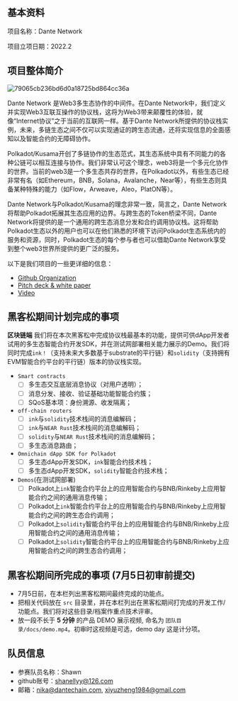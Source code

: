 ## 基本资料

项目名称：Dante Network

项目立项日期：2022.2

## 项目整体简介

![79065cb236bd6d0a18725bd864cc36a](https://user-images.githubusercontent.com/83746881/169981478-dd274207-a0ee-48a5-bdc1-94e46f938766.png)

Dante Network 是Web3多生态协作的中间件。在Dante Network中，我们定义并实现Web3互联互操作的协议栈，这将为Web3带来颠覆性的体验，就像“Internet协议”之于当前的互联网一样。基于Dante Network所提供的协议栈实例，未来，多链生态之间不仅可以实现通证的跨生态流通，还将实现信息的全面感知以及智能合约的无障碍协作。

Polkadot/Kusama开创了多链协作的生态范式，其生态系统中具有不同能力的各种公链可以相互连接与协作。我们非常认可这个理念，web3将是一个多元化协作的世界。当前的web3是一个多生态共存的世界，在Polkadot以外，有些生态已经非常有名（如Ethereum，BNB，Solana，Avalanche，Near等），有些生态则具备某种特殊的能力（如Flow，Arweave，Aleo，PlatON等）。

Dante Network与Polkadot/Kusama的理念非常一致，简言之，Dante Network将帮助Polkadot拓展其生态应用的边界。与跨生态的Token桥梁不同，Dante Network将提供的是一个通用的跨生态消息分发和合约调用协议栈。这将帮助Polkadot生态以外的用户也可以在他们熟悉的环境下访问Polkadot生态系统内的服务和资源，同时，Polkadot生态的每个参与者也可以借助Dante Network享受到整个web3世界所提供的更广泛的服务。


以下是我们项目的一些更详细的信息：
* [Github Organization](https://github.com/dantenetwork)
* [Pitch deck  & white paper](https://github.com/dantenetwork/Pitch-Deck)
* [Video](https://www.youtube.com/watch?v=CYXx4O8Xgcs)

## 黑客松期间计划完成的事项

**区块链端**
我们将在本次黑客松中完成协议栈最基本的功能，提供可供dApp开发者试用的多生态智能合约开发SDK，并在测试网部署相关能力展示的Demo。我们将同时完成`ink！`（支持未来大多数基于substrate的平行链）和`solidity`（支持拥有EVM智能合约平台的平行链）版本的协议栈实现。

- `Smart contracts`
  - [ ] 多生态交互底层消息协议（对用户透明）；
  - [ ] 消息分发、接收、验证基础功能智能合约簇；
  - [ ] SQoS基本项：身份溯源、收发隔离；
- `off-chain routers` 
  - [ ] `ink`与`solidity`技术栈间的消息编解码；
  - [ ] `ink`与`NEAR Rust`技术栈间的消息编解码；
  - [ ] `solidity`与`NEAR Rust`技术栈间的消息编解码；
  - [ ] 多生态消息路由；
- `Omnichain dApp SDK for Polkadot`
  - [ ] 多生态dApp开发SDK，`ink`智能合约技术栈；
  - [ ] 多生态dApp开发SDK，`solidity`智能合约技术栈；
- `Demos`(在测试网部署)
  - [ ] Polkadot上`ink`智能合约平台上的应用智能合约与BNB/Rinkeby上应用智能合约之间的通用消息传输；
  - [ ] Polkadot上`ink`智能合约平台上的应用智能合约与BNB/Rinkeby上应用智能合约之间的跨生态合约调用；
  - [ ] Polkadot上`solidity`智能合约平台上的应用智能合约与BNB/Rinkeby上应用智能合约之间的通用消息传输；
  - [ ] Polkadot上`solidity`智能合约平台上的应用智能合约与BNB/Rinkeby上应用智能合约之间的跨生态合约调用；

## 黑客松期间所完成的事项 (7月5日初审前提交)

- 7月5日前，在本栏列出黑客松期间最终完成的功能点。
- 把相关代码放在 `src` 目录里，并在本栏列出在黑客松期间打完成的开发工作/功能点。我们将对这些目录/档案作重点技术评审。
- 放一段不长于 **5 分钟** 的产品 DEMO 展示视频, 命名为 `团队目录/docs/demo.mp4`。初审时这视频是可选，demo day 这是计分项。

## 队员信息

- 参赛队员名称：Shawn 
- github账号：shanellyy@126.com
- 邮箱：nika@dantechain.com, xiyuzheng1984@gmail.com
